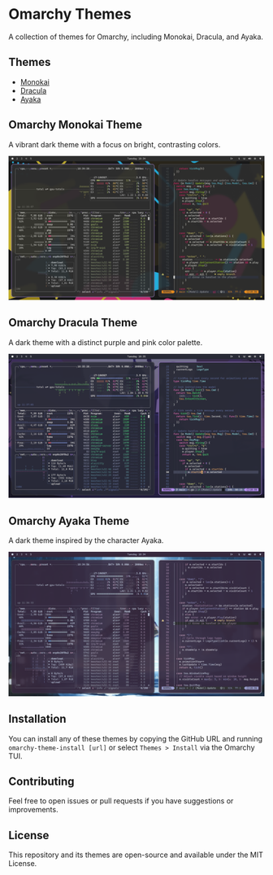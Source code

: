 # Omarchy Themes

A collection of themes for Omarchy, including Monokai, Dracula, and Ayaka.

## Themes

- [Monokai](#omarchy-monokai-theme)
- [Dracula](#omarchy-dracula-theme)
- [Ayaka](#omarchy-ayaka-theme)

## Omarchy Monokai Theme

A vibrant dark theme with a focus on bright, contrasting colors.

![Monokai Theme Screenshot](screenshots/scrot_monokai.png)

## Omarchy Dracula Theme

A dark theme with a distinct purple and pink color palette.

![Dracula Theme Screenshot](screenshots/scrot_dracula.png)

## Omarchy Ayaka Theme

A dark theme inspired by the character Ayaka.

![Ayaka Theme Screenshot](screenshots/scrot_ayaka.png)

## Installation

You can install any of these themes by copying the GitHub URL and running `omarchy-theme-install [url]` or select `Themes > Install` via the Omarchy TUI.

## Contributing

Feel free to open issues or pull requests if you have suggestions or improvements.

## License

This repository and its themes are open-source and available under the MIT License.